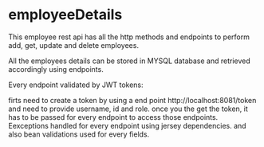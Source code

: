 # employeeDetails

This employee rest api has all the http methods and endpoints to perform add, get, update and delete employees.

All the employees details can be stored in MYSQL database and retrieved accordingly using endpoints.

Every endpoint validated by JWT tokens:

firts need to create a token by using a end point http://localhost:8081/token and need to provide username, id and role. 
once you the get the token, it has to be passed for every endpoint to access those endpoints.
Eexceptions handled for every endpoint using jersey dependencies.
and also bean validations used for every fields.


